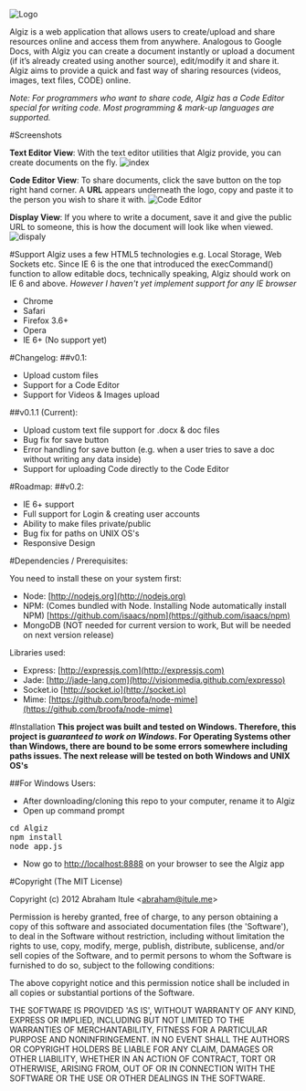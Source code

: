 ![Logo](https://raw.github.com/Abramovick/Algiz/master/screenshots/logo.png)

Algiz is a web application that allows users to create/upload and share resources online and access them from anywhere. Analogous to Google Docs, with Algiz you can create a document instantly or upload a document (if it’s already created using another source), edit/modify it and share it.
Algiz aims to provide a quick and fast way of sharing resources (videos, images, text files, CODE) online.

*Note: For programmers who want to share code, Algiz has a Code Editor special for writing code. Most programming & mark-up languages are supported.*


#Screenshots

__Text Editor View__: With the text editor utilities that Algiz provide, you can create documents on the fly.
![index](https://raw.github.com/Abramovick/Algiz/master/screenshots/drawing.png)

__Code Editor View__: To share documents, click the save button on the top right hand corner. A __URL__ appears underneath the logo, copy and paste it to the person you wish to share it with.
![Code Editor](https://raw.github.com/Abramovick/Algiz/master/screenshots/codeEditor.png)

__Display View__: If you where to write a document, save it and give the public URL to someone, this is how the document will look like when viewed.
![dispaly](https://raw.github.com/Abramovick/Algiz/master/screenshots/preview.png)


#Support
Algiz uses a few HTML5 technologies e.g. Local Storage, Web Sockets etc. Since IE 6 is the one that introduced the execCommand() function to allow editable docs, technically speaking, Algiz should work on IE 6 and above. *However I haven't yet implement support for any IE browser*
- Chrome 
- Safari
- Firefox 3.6+
- Opera
- IE 6+ (No support yet)


#Changelog:
##v0.1:
- Upload custom files
- Support for a Code Editor
- Support for Videos & Images upload

##v0.1.1 (Current):
- Upload custom text file support for .docx & doc files
- Bug fix for save button
- Error handling for save button (e.g. when a user tries to save a doc without writing any data inside)
- Support for uploading Code directly to the Code Editor


#Roadmap:
##v0.2:
- IE 6+ support
- Full support for Login & creating user accounts
- Ability to make files private/public
- Bug fix for paths on UNIX OS's
- Responsive Design


#Dependencies / Prerequisites:

You need to install these on your system first:

* Node: [http://nodejs.org](http://nodejs.org)
* NPM: (Comes bundled with Node. Installing Node automatically install NPM) [https://github.com/isaacs/npm](https://github.com/isaacs/npm)
* MongoDB (NOT needed for current version to work, But will be needed on next version release)

 
Libraries used:

* Express: [http://expressjs.com](http://expressjs.com)
* Jade: [http://jade-lang.com](http://visionmedia.github.com/expresso)
* Socket.io [http://socket.io](http://socket.io)
* Mime: [https://github.com/broofa/node-mime](https://github.com/broofa/node-mime)

#Installation
__This project was built and tested on Windows. Therefore, this project is *guaranteed to work on Windows*. For Operating Systems other than Windows, there are bound to be some errors somewhere including paths issues. The next release will be tested on both Windows and UNIX OS's__

##For Windows Users:
* After downloading/cloning this repo to your computer, rename it to Algiz
* Open up command prompt
<pre>
cd Algiz
npm install
node app.js
</pre>

* Now go to [http://localhost:8888](http://localhost:8888) on your browser to see the Algiz app

#Copyright
(The MIT License)

Copyright (c) 2012 Abraham Itule &lt;abraham@itule.me&gt;

Permission is hereby granted, free of charge, to any person obtaining a copy of this software and associated documentation files (the 'Software'), to deal in the Software without restriction, including without limitation the rights to use, copy, modify, merge, publish, distribute, sublicense, and/or sell copies of the Software, and to permit persons to whom the Software is furnished to do so, subject to the following conditions:

The above copyright notice and this permission notice shall be included in all copies or substantial portions of the Software.

THE SOFTWARE IS PROVIDED 'AS IS', WITHOUT WARRANTY OF ANY KIND, EXPRESS OR IMPLIED, INCLUDING BUT NOT LIMITED TO THE WARRANTIES OF MERCHANTABILITY, FITNESS FOR A PARTICULAR PURPOSE AND NONINFRINGEMENT. IN NO EVENT SHALL THE AUTHORS OR COPYRIGHT HOLDERS BE LIABLE FOR ANY CLAIM, DAMAGES OR OTHER LIABILITY, WHETHER IN AN ACTION OF CONTRACT, TORT OR OTHERWISE, ARISING FROM, OUT OF OR IN CONNECTION WITH THE SOFTWARE OR THE USE OR OTHER DEALINGS IN THE SOFTWARE.